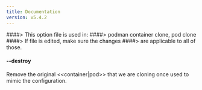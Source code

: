 ```yaml
---
title: Documentation
version: v5.4.2
---
```


####> This option file is used in:
####>   podman container clone, pod clone
####> If file is edited, make sure the changes
####> are applicable to all of those.
#### **--destroy**

Remove the original <<container|pod>> that we are cloning once used to mimic the configuration.
